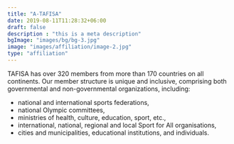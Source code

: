 ```yaml
---
title: "A-TAFISA"
date: 2019-08-11T11:28:32+06:00
draft: false
description : "this is a meta description"
bgImage: "images/bg/bg-3.jpg"
image: "images/affiliation/image-2.jpg"
type: "affiliation"
---
```



TAFISA has over 320 members from more than 170 countries on all continents. Our member structure is unique and inclusive, comprising both governmental and non-governmental organizations, including:

* national and international sports federations,
* national Olympic committees,
* ministries of health, culture, education, sport, etc.,
* international, national, regional and local Sport for All organisations,
* cities and municipalities, educational institutions, and individuals.
